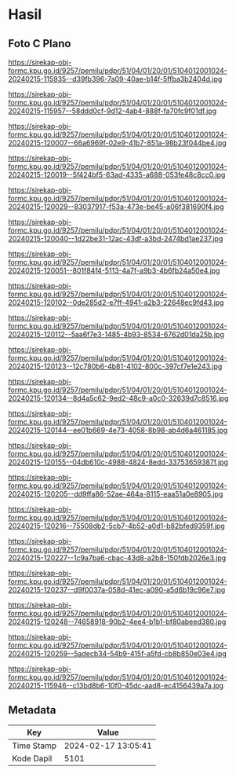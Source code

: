 # Hasil

## Foto C Plano

https://sirekap-obj-formc.kpu.go.id/9257/pemilu/pdpr/51/04/01/20/01/5104012001024-20240215-115935--d39fb396-7a09-40ae-b14f-5ffba3b2404d.jpg

https://sirekap-obj-formc.kpu.go.id/9257/pemilu/pdpr/51/04/01/20/01/5104012001024-20240215-115957--58ddd0cf-9d12-4ab4-888f-fa70fc9f01df.jpg

https://sirekap-obj-formc.kpu.go.id/9257/pemilu/pdpr/51/04/01/20/01/5104012001024-20240215-120007--66a6969f-02e9-41b7-851a-98b23f044be4.jpg

https://sirekap-obj-formc.kpu.go.id/9257/pemilu/pdpr/51/04/01/20/01/5104012001024-20240215-120019--5f424bf5-63ad-4335-a688-053fe48c8cc0.jpg

https://sirekap-obj-formc.kpu.go.id/9257/pemilu/pdpr/51/04/01/20/01/5104012001024-20240215-120029--83037917-f53a-473e-be45-a06f381690f4.jpg

https://sirekap-obj-formc.kpu.go.id/9257/pemilu/pdpr/51/04/01/20/01/5104012001024-20240215-120040--1d22be31-12ac-43df-a3bd-2474bd1ae237.jpg

https://sirekap-obj-formc.kpu.go.id/9257/pemilu/pdpr/51/04/01/20/01/5104012001024-20240215-120051--801f84f4-5113-4a7f-a9b3-4b6fb24a50e4.jpg

https://sirekap-obj-formc.kpu.go.id/9257/pemilu/pdpr/51/04/01/20/01/5104012001024-20240215-120102--0de285d2-e7ff-4941-a2b3-22648ec9fd43.jpg

https://sirekap-obj-formc.kpu.go.id/9257/pemilu/pdpr/51/04/01/20/01/5104012001024-20240215-120112--5aa6f7e3-1485-4b93-8534-6762d01da25b.jpg

https://sirekap-obj-formc.kpu.go.id/9257/pemilu/pdpr/51/04/01/20/01/5104012001024-20240215-120123--12c780b6-4b81-4102-800c-397cf7e1e243.jpg

https://sirekap-obj-formc.kpu.go.id/9257/pemilu/pdpr/51/04/01/20/01/5104012001024-20240215-120134--8d4a5c62-9ed2-48c9-a0c0-32639d7c8516.jpg

https://sirekap-obj-formc.kpu.go.id/9257/pemilu/pdpr/51/04/01/20/01/5104012001024-20240215-120144--ee01b669-4e73-4058-8b98-ab4d6a461185.jpg

https://sirekap-obj-formc.kpu.go.id/9257/pemilu/pdpr/51/04/01/20/01/5104012001024-20240215-120155--04db610c-4988-4824-8edd-33753659387f.jpg

https://sirekap-obj-formc.kpu.go.id/9257/pemilu/pdpr/51/04/01/20/01/5104012001024-20240215-120205--dd9ffa86-52ae-464a-8115-eaa51a0e8905.jpg

https://sirekap-obj-formc.kpu.go.id/9257/pemilu/pdpr/51/04/01/20/01/5104012001024-20240215-120216--75508db2-5cb7-4b52-a0d1-b82bfed9359f.jpg

https://sirekap-obj-formc.kpu.go.id/9257/pemilu/pdpr/51/04/01/20/01/5104012001024-20240215-120227--1c9a7ba6-cbac-43d8-a2b8-150fdb2026e3.jpg

https://sirekap-obj-formc.kpu.go.id/9257/pemilu/pdpr/51/04/01/20/01/5104012001024-20240215-120237--d9f0037a-058d-41ec-a090-a5d6b19c96e7.jpg

https://sirekap-obj-formc.kpu.go.id/9257/pemilu/pdpr/51/04/01/20/01/5104012001024-20240215-120248--74658918-90b2-4ee4-b1b1-bf80abeed380.jpg

https://sirekap-obj-formc.kpu.go.id/9257/pemilu/pdpr/51/04/01/20/01/5104012001024-20240215-120259--5adecb34-54b9-415f-a5fd-cb8b850e03e4.jpg

https://sirekap-obj-formc.kpu.go.id/9257/pemilu/pdpr/51/04/01/20/01/5104012001024-20240215-115946--c13bd8b6-10f0-45dc-aad8-ec4156439a7a.jpg


## Metadata

| Key        | Value               |
| ---------- | ------------------- |
| Time Stamp | 2024-02-17 13:05:41 |
| Kode Dapil | 5101                |



